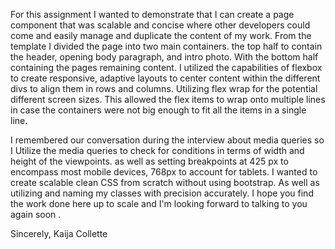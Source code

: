 For this assignment I wanted to demonstrate that I can create a page component that was scalable and concise where other developers could come and easily manage and duplicate the content of my work. From the template I divided the page into two main containers. the top half to contain the header, opening body paragraph, and intro photo. With the bottom half containing the pages remaining content. I utilized the capabilities of flexbox to create responsive, adaptive layouts to center content within the different divs to align them in rows and columns. Utilizing flex wrap for the potential different screen sizes. This allowed the flex items to wrap onto multiple lines in case the containers were not big enough to fit all the items in a single line. 

I remembered our conversation during the interview about media queries so I Utilize the media queries to check for conditions in terms of width and height of the viewpoints.  as well as setting breakpoints at 425 px to encompass most mobile devices, 768px to account for tablets. I wanted to create scalable clean CSS from scratch without using bootstrap. As well as utilizing and naming my classes with precision accurately. I hope you find the work done here up to scale and I'm looking forward to talking to you again soon .

Sincerely,
Kaija Collette
